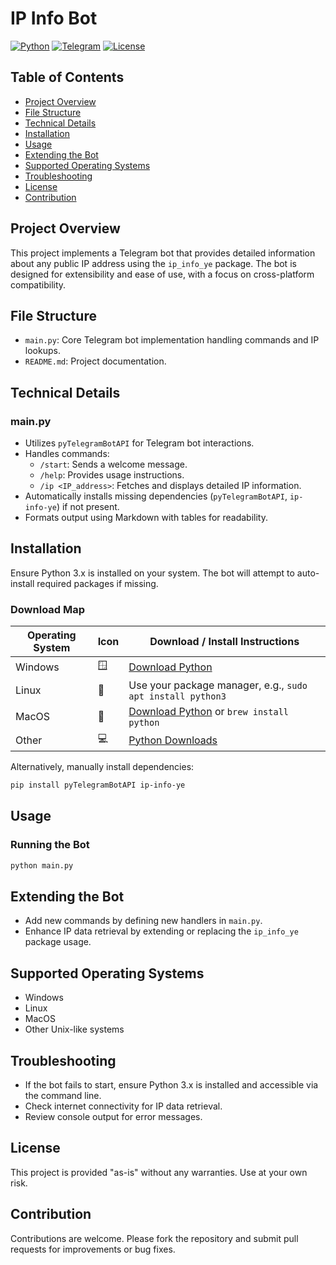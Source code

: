 # IP Info Bot

[![Python](https://img.shields.io/badge/Python-3.6%2B-blue.svg)](https://www.python.org/)
[![Telegram](https://img.shields.io/badge/Telegram-Bot-blue.svg)](https://core.telegram.org/bots)
[![License](https://img.shields.io/badge/License-MIT-green.svg)](LICENSE)

## Table of Contents

- [Project Overview](#ip-info-bot)
- [File Structure](#file-structure)
- [Technical Details](#technical-details)
- [Installation](#installation)
- [Usage](#usage)
- [Extending the Bot](#extending-the-bot)
- [Supported Operating Systems](#supported-operating-systems)
- [Troubleshooting](#troubleshooting)
- [License](#license)
- [Contribution](#contribution)

## Project Overview

This project implements a Telegram bot that provides detailed information about any public IP address using the `ip_info_ye` package. The bot is designed for extensibility and ease of use, with a focus on cross-platform compatibility.



## File Structure

- `main.py`: Core Telegram bot implementation handling commands and IP lookups.
- `README.md`: Project documentation.

## Technical Details

### main.py

- Utilizes `pyTelegramBotAPI` for Telegram bot interactions.
- Handles commands:
  - `/start`: Sends a welcome message.
  - `/help`: Provides usage instructions.
  - `/ip <IP_address>`: Fetches and displays detailed IP information.
- Automatically installs missing dependencies (`pyTelegramBotAPI`, `ip-info-ye`) if not present.
- Formats output using Markdown with tables for readability.

## Installation

Ensure Python 3.x is installed on your system. The bot will attempt to auto-install required packages if missing.

### Download Map

| Operating System | Icon | Download / Install Instructions                          |
|------------------|------|----------------------------------------------------------|
| Windows          | 🪟   | [Download Python](https://www.python.org/downloads/windows/) |
| Linux            | 🐧   | Use your package manager, e.g., `sudo apt install python3` |
| MacOS            | 🍎   | [Download Python](https://www.python.org/downloads/macos/) or `brew install python` |
| Other            | 💻   | [Python Downloads](https://www.python.org/downloads/)     |

Alternatively, manually install dependencies:

```bash
pip install pyTelegramBotAPI ip-info-ye
```

## Usage

### Running the Bot

```bash
python main.py
```

## Extending the Bot

- Add new commands by defining new handlers in `main.py`.
- Enhance IP data retrieval by extending or replacing the `ip_info_ye` package usage.

## Supported Operating Systems

- Windows
- Linux
- MacOS
- Other Unix-like systems

## Troubleshooting

- If the bot fails to start, ensure Python 3.x is installed and accessible via the command line.
- Check internet connectivity for IP data retrieval.
- Review console output for error messages.

## License

This project is provided "as-is" without any warranties. Use at your own risk.

## Contribution

Contributions are welcome. Please fork the repository and submit pull requests for improvements or bug fixes.
